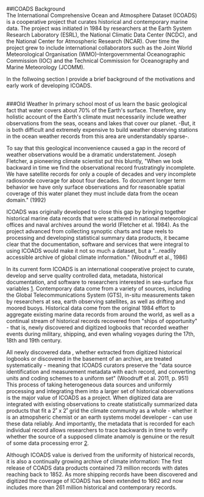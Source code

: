 ##ICOADS Background 
<br>
The International Comprehensive Ocean and Atmosphere Dataset (ICOADS) is a cooperative project that curates historical and contemporary marine data. The project was initiated in 1984 by researchers at the Earth System Research Laboratory (ESRL), the National Climatic Data Center (NCDC), and the National Center for Atmospheric Research (NCAR). Over time the project grew to include international collaborators such as the Joint World Meteorological Organisation (WMO)–Intergovernmental Oceanographic Commission (IOC) and the Technical Commission for Oceanography and Marine Meteorology (JCOMM).  

In the follwoing section I provide a brief background of the motivations and early work of developing ICOADS. 

<br>
###Old Weather
In primary school most of us learn the basic geological fact that water covers about 70% of the Earth's surface. Therefore, any holistic account of the Earth's climate must necessarily include weather observations from the seas, oceans and lakes that cover our planet. -But, it is both difficult and extremely expensive to build weather observing stations in the ocean weather records from this area are understandably sparse-. 

To say that this geological inconvenience caused a gap in the record of weather observations would be a dramatic understatement. Joseph Fletcher, a pioneering climate scientist put this bluntly, "When we look backward in time we find the observational record frustratingly incomplete. We have satellite records for only a couple of decades and very incomplete radiosonde coverage for about four decades. To document longer term behavior we have only surface observations and for reasonable spatial coverage of this water planet they must include data from the ocean domain." (1992) 

ICOADS was originally developed to close this gap by bringing together historical marine data records that were scattered in national meteorological offices and naval archives around the world (Fletcher et al. 1984). As the project advanced from collecting synoptic charts and tape reels to processing and developing statistical summary data products, it became clear that the documentation, software and services that were integral to using ICOADS would make it not so much a dataset, but a "...readily accessible archive of global climate information." (Woodruff et al., 1986)

In its current form ICOADS is an international cooperative project to curate, develop and serve quality controlled data, metadata, historical documentation, and software to researchers interested in sea-surface flux variables [1](#chapter-1). Contemporary data come from a variety of sources, including the Global Telecommunications System (GTS), in-situ measurements taken by researchers at sea, earth observing satellites, as well as drifting and moored buoys. Historical data come from the original 1984 effort to aggregate existing marine data records from around the world, as well as a continual stream of historical records recovered from "ships of opportunity" - that is, newly discovered and digitized logbooks that recorded weather events during military, shipping, and even whaling voyages during the 17th, 18th and 19th century. 

All newly discovered data , whether extracted from digitized historical logbooks or discovered in the basement of an archive, are treated systematically - meaning that ICOADS curators preserve the "data source identification and measurement metadata with each record, and converting units and coding schemes to a uniform set" (Woodruff et al. 2011, p. 951) This process of taking heterogeneous data sources and uniformly processing and integrating them into a larger set of historical observations is the major value of ICOADS as a project. When digitized data are integrated with existing observations to create statistically summarized data products that fit a 2˚ x 2˚ grid the climate community as a whole - whether it is an atmopsheric chemist or an earth systems model developer - can use these data reliably. And importantly, the metadata that is recorded for each individual record allows researchers to trace backwards in time to verify whether the source of a supposed climate anamoly is genuine or the result of some data processing error [2](#2).  

Although ICOADS value is derived from the uniformity of historical records, it is also a continually growing archive of climate information: The first release of COADS data products contained 73 million records with dates reaching back to 1852. As more shipping records have been discovered and digitized the coverage of ICOADS has been extended to 1662 and now includes more than 261 million historical and contemporary records.